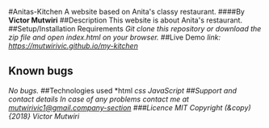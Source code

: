 #Anitas-Kitchen
A website based on Anita's classy restaurant.
####By **Victor Mutwiri**
##Description
This website is about Anita's restaurant.
##Setup/Installation Requirements
*Git clone this repository or download the zip file and open index.html on your browser.*
##Live Demo
*link: https://mutwirivic.github.io/my-kitchen*
## Known bugs
*No bugs.*
##Technologies used
*html
*css
*JavaScript*
##Support and contact details
In case of any problems contact me at mutwirivic1@gmail.company-section
###Licence
*MIT*
Copyright (&copy) {2018} *Victor Mutwiri** 
